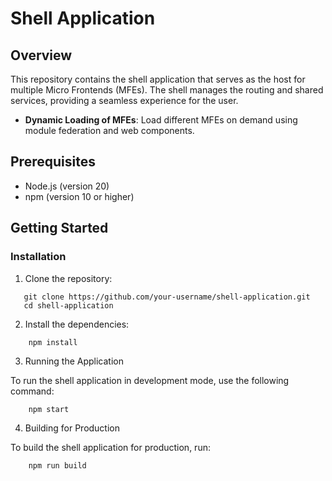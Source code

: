 
# Shell Application

## Overview
This repository contains the shell application that serves as the host for multiple Micro Frontends (MFEs). The shell manages the routing and shared services, providing a seamless experience for the user.

- **Dynamic Loading of MFEs**: Load different MFEs on demand using module federation and web components.

## Prerequisites
- Node.js (version 20)
- npm (version 10 or higher)

## Getting Started

### Installation
1. Clone the repository:
```
   git clone https://github.com/your-username/shell-application.git
   cd shell-application
```

2. Install the dependencies:

```
    npm install
```

3. Running the Application

To run the shell application in development mode, use the following command:

```
    npm start
```

4. Building for Production

To build the shell application for production, run:

```
    npm run build
```